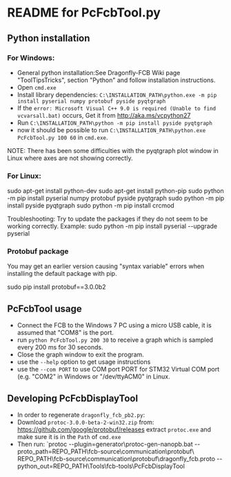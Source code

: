 # README for PcFcbTool.py

## Python installation

### For Windows:
* General python installation:See Dragonfly-FCB Wiki page "ToolTipsTricks", section "Python" and follow installation instructions.
* Open `cmd.exe`
* Install library dependencies: `C:\INSTALLATION_PATH\python.exe -m pip install pyserial numpy protobuf pyside pyqtgraph`
 * If the `error: Microsoft Visual C++ 9.0 is required (Unable to find vcvarsall.bat)` occurs, Get it from http://aka.ms/vcpython27
* Run `C:\INSTALLATION_PATH\python -m pip install pyside pyqtgraph`
* now it should be possible to run `C:\INSTALLATION_PATH\python.exe PcFcbTool.py 100 60` in `cmd.exe`.

NOTE: There has been some difficulties with the pyqtgraph plot window in Linux where axes are not showing correctly.

### For Linux:
sudo apt-get install python-dev
sudo apt-get install python-pip
sudo python -m pip install pyserial numpy protobuf pyside pyqtgraph
sudo python -m pip install pyside pyqtgraph
sudo python -m pip install crcmod

Troubleshooting: Try to update the packages if they do not seem to be working correctly. Example:
sudo python -m pip install pyserial --upgrade pyserial

### Protobuf package
You may get an earlier version causing "syntax variable" errors when installing the default package with pip.

sudo pip install protobuf==3.0.0b2

## PcFcbTool usage
* Connect the FCB to the Windows 7 PC using a micro USB cable, it is assumed that "COM8" is the port.
* run `python PcFcbTool.py 200 30` to receive a graph which is sampled every 200 ms for 30 seconds.
* Close the graph window to exit the program.
* use the `--help` option to get usage instructions
* use the `--com PORT` to use COM port PORT for STM32 Virtual COM port (e.g. "COM2" in Windows or "/dev/ttyACM0" in Linux.

## Developing PcFcbDisplayTool
* In order to regenerate `dragonfly_fcb_pb2.py`:
 * Download `protoc-3.0.0-beta-2-win32.zip` from: https://github.com/google/protobuf/releases extract `protoc.exe` and make sure it is in the `Path` of `cmd.exe`
 * Then run: `protoc --plugin=generator\protoc-gen-nanopb.bat --proto_path=REPO_PATH\fcb-source\communication\protobuf\ REPO_PATH\fcb-source\communication\protobuf\dragonfly_fcb.proto  --python_out=REPO_PATH\Tools\fcb-tools\PcFcbDisplayTool
